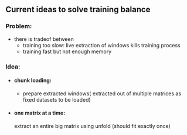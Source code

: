## Current ideas to solve training balance
### Problem:
- there is tradeof between 
    - training too slow: live extraction of windows kills training process
    - training fast but not enough memory
### Idea:
- #### chunk loading:
    - prepare extracted windows( extracted out of multiple matrices as fixed datasets to be loaded)
- #### one matrix at a time:
    extract an entire big matrix using unfold (should fit exactly once)

